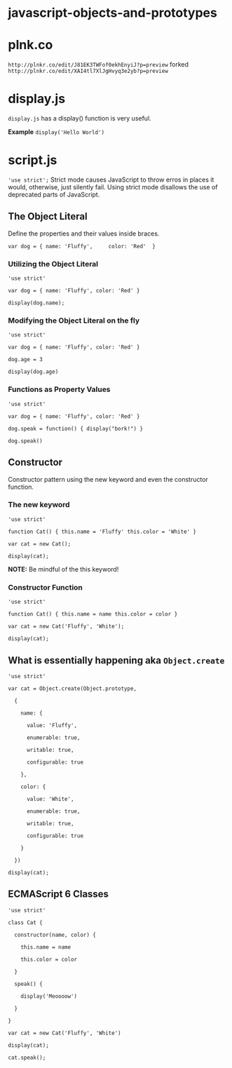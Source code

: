 # javascript-objects-and-prototypes

# plnk.co
`http://plnkr.co/edit/J81EK3TWFof0ekhEnyiJ?p=preview`
forked
`http://plnkr.co/edit/XAI4tl7XlJgHvyq3e2yb?p=preview`

# display.js
`display.js` has a display() function is very useful.

**Example** `display('Hello World')`

# script.js
`'use strict';`
Strict mode causes JavaScript to throw erros in places it would, otherwise, just silently fail.
Using strict mode disallows the use of deprecated parts of JavaScript.

## The Object Literal
Define the properties and their values inside braces.

`var dog = {
  name: 'Fluffy',    
  color: 'Red' 
}`

### Utilizing the Object Literal
`'use strict'`

`var dog = { name: 'Fluffy', color: 'Red' }`

`display(dog.name);`

### Modifying the Object Literal on the fly
`'use strict'`

`var dog = { name: 'Fluffy', color: 'Red' }`

`dog.age = 3`

`display(dog.age)`

### Functions as Property Values
`'use strict'`

`var dog = { name: 'Fluffy', color: 'Red' }`

`dog.speak = function() { display("bork!") }`

`dog.speak()`

## Constructor
Constructor pattern using the new keyword and even the constructor function.

### The new keyword 
`'use strict'`

`function Cat() {
  this.name = 'Fluffy'
  this.color = 'White'
}`

`var cat = new Cat();`

`display(cat);`

**NOTE:** Be mindful of the this keyword!

### Constructor Function
`'use strict'`

`function Cat() {
  this.name = name
  this.color = color
}`

`var cat = new Cat('Fluffy', 'White');`

`display(cat);`

## What is essentially happening aka `Object.create`
`'use strict'`

`var cat = Object.create(Object.prototype,`

`  {`

`    name: {`

`      value: 'Fluffy',`

`      enumerable: true,`

`      writable: true,`

`      configurable: true`

`    },`

`    color: {`

`      value: 'White',`

`      enumerable: true,`

`      writable: true,`

`      configurable: true`

`    }`

`  })`

`display(cat);`

## ECMAScript 6 Classes
`'use strict'`

`class Cat {`
  
`  constructor(name, color) {`
    
`    this.name = name`
    
`    this.color = color`
  
`  }`
  
`  speak() {`
    
`    display('Meoooow')`
    
`  }`
 
`}`

`var cat = new Cat('Fluffy', 'White')`

`display(cat);`

`cat.speak();`
